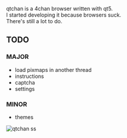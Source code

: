 qtchan is a 4chan browser written with qt5.\
I started developing it because browsers suck.\
There's still a lot to do.
## TODO
### MAJOR
* load pixmaps in another thread
* instructions
* captcha
* settings

### MINOR
* themes

![qtchan ss](https://i.abcdn.co/qtchan.png)
